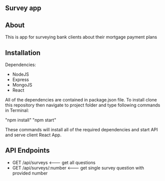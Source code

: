 ## Survey app

## About

This is app for surveying bank clients about their mortgage payment plans

## Installation

Dependencies:

- NodeJS
- Express
- MongoJS
- React

All of the dependencies are contained in package.json file.
To install clone this repository then navigate to project folder and type following commands in Terminal:

"npm install"
"npm start"


These commands will install all of the required dependencies and start API and serve client React App.

## API Endpoints

- GET        /api/surveys                  <--- get all questions
- GET        /api/surveys/:number          <--- get single survey question with provided number
